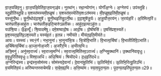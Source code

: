 

  
वा॒ज॒यन्नि॑व॒नु। वा॒ज॒यन्नि॒वेति॑वा॒ज॒यन्ऽइ॑व। नूरथा॑न्। रथा॒न्योगा॑न्। योगाँ॑अ॒ग्नेः। अ॒ग्नेरुप॑। उप॑स्तुहि। स्तु॒हीति॑स्तु॒हि॥ य॒शस्त॑मस्यमी॒ह्ळुषः॑। य॒शस्त॑म॒स्येति॑य॒शःऽत॑मस्य। मी॒ह्ळुष॒इति॑मी॒ह्ळुषः॑॥  
यस्सु॑नी॒थः। सु॒नी॒थोद॑दा॒शुषे॑। सु॒नी॒थइति॑सु॒ऽनी॒थः। द॒दा॒शुषे॑जु॒र्यः। अ॒जु॒र्योज॒रय॑न्। ज॒रय॑न्न॒रिं। अ॒रिमित्य॒रिं॥ चारु॑प्रतीक॒आहु॑तः। चारु॑प्रतीक॒इति॒चारु॑ऽप्रतीकः। आहु॑त॒इत्याऽहु॑तः॥  
यउ॑श्रि॒या। ऊँ॒इत्यूँ॑। श्रि॒यादमे॑षु। दमे॒शष्वादो॒षः। आदो॒षः। दो॒षोषसि॑। उ॒षसि॑प्रश॒स्यते॑। प्र॒श॒स्यत॒इति॑प्र॒ऽश॒स्यते॑॥ यस्य॑व्र॒तं। व्र॒तन्न। नमीय॑ते। मीय॑त॒इति॒मीय॑ते॥  
आयः। यस्स्वः॑। स्व१॒॑र्ण। नभा॒नुना॑। भा॒नुना॑चि॒त्रः। चि॒त्रोवि॒भाति॑। वि॒भात्य॒र्चिषा॑। वि॒भातीति॑वि॒ऽभाति॑। अ॒र्चिषेत्य॒र्चिषा॑॥ अ॒ञ्जा॒नोअ॒जरैः॑। अ॒जरै॑र॒भि। अ॒भीत्य॒भि॥  
अत्रि॒मनु॑। अनु॑स्व॒राज्यं॑। स्व॒राज्य॒मग्निं॑। स्व॒राज्य॒मिति॑स्व॒ऽराज्यं॑। अ॒ग्निमु॒क्थानि॑। उ॒क्थानि॑वावृधुः। व॒वृ॒धु॒रिति॑ववृधुः॥ विश्वा॒अधि॑। अधि॒श्रियः॑। श्रियो॑दधे। द॒ध॒इति॑दधे॥  
अ॒ग्नेरिन्द्र॑स्य। इन्द्र॑स्य॒सोम॑स्य। सोम॑स्यदे॒वानां॑। दे॒वाना॑मू॒तिभिः॑। ऊ॒तिभि॑र्व॒यं। ऊ॒तिभि॒रित्यू॒तिऽभिः॑। व॒यमिति॑व॒यं॥ अरि॑ष्यन्तस्सचेमहि। स॒चे॒म॒ह्य॒भि। अ॒भि॒ष्या॑म। स्या॒म॒पृ॒त॒न्य॒तः। पृ॒त॒न्य॒तइति॑पृ॒त॒न्य॒तः॥29॥  
